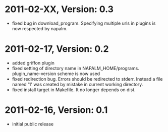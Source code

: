 # 2011-02-XX, Version: 0.3
 * fixed bug in download_program. Specifying multiple urls in plugins is now
     respected by napalm.

# 2011-02-17, Version: 0.2
 * added griffon plugin
 * fixed setting of directory name in NAPALM_HOME/programs.
     plugin_name-version scheme is now used
 * fixed redirection bug. Errors should be redirected to stderr. Instead a file
     named '1' was created by mistake in current working directory.
 * fixed install target in Makefile. It no longer depends on dist.

# 2011-02-16, Version: 0.1
 * initial public release
